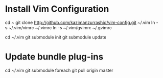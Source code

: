 Install Vim Configuration
=========================

  cd ~
  git clone http://github.com/kazimanzurrashid/vim-config.git ~/.vim
  ln -s ~/.vim/vimrc ~/.vimrc
  ln -s ~/.vim/gvimrc ~/.gvimrc
  
  cd ~/.vim
  git submodule init
  git submodule update

Update bundle plug-ins
======================

  cd ~/.vim
  git submodule foreach git pull origin master

